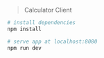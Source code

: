 > Calculator Client

```bash
# install dependencies
npm install

# serve app at localhost:8080
npm run dev
```

